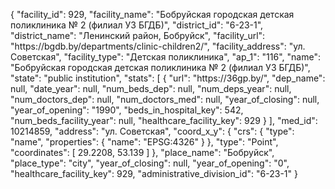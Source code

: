 {
    "facility_id": 929,
    "facility_name": "Бобруйская городская детская поликлиника № 2 (филиал УЗ БГДБ)",
    "district_id": "6-23-1",
    "district_name": "Ленинский район, Бобруйск",
    "facility_url": "https:\/\/bgdb.by\/departments\/clinic-children2\/",
    "facility_address": "ул. Советская",
    "facility_type": "Детская поликлиника",
    "ap_1": "116",
    "name": "Бобруйская городская детская поликлиника № 2 (филиал УЗ БГДБ)",
    "state": "public institution",
    "stats": [
        {
            "url": "https:\/\/36gp.by\/",
            "dep_name": null,
            "date_year": null,
            "num_beds_dep": null,
            "num_deps_year": null,
            "num_doctors_dep": null,
            "num_doctors_med": null,
            "year_of_closing": null,
            "year_of_opening": "1990",
            "beds_in_hospital_key": 542,
            "num_beds_facility_year": null,
            "healthcare_facility_key": 929
        }
    ],
    "med_id": 10214859,
    "address": "ул. Советская",
    "coord_x_y": {
        "crs": {
            "type": "name",
            "properties": {
                "name": "EPSG:4326"
            }
        },
        "type": "Point",
        "coordinates": [
            29.2208,
            53.139
        ]
    },
    "place_name": "Бобруйск",
    "place_type": "city",
    "year_of_closing": null,
    "year_of_opening": "0",
    "healthcare_facility_key": 929,
    "administrative_division_id": "6-23-1"
}